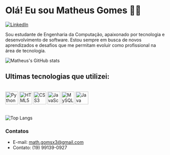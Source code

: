 # Olá! Eu sou Matheus Gomes 🙋‍♂️

[![LinkedIn](https://img.shields.io/badge/LinkedIn-0077B5?style=for-the-badge&logo=linkedin&logoColor=white)](https://www.linkedin.com/in/mathgomsit/)

Sou estudante de Engenharia da Computação, apaixonado por tecnologia e desenvolvimento de software. Estou sempre em busca de novos aprendizados e desafios que me permitam evoluir como profissional na área de tecnologia.


![Matheus's GitHub stats](https://github-readme-stats.vercel.app/api?username=mathgoms02&show_icons=true&theme=radical)


## Ultimas tecnologias que utilizei:
<div style="display: inline_block"><br/>
    <img src="https://cdn.jsdelivr.net/gh/devicons/devicon/icons/python/python-original.svg" height="40" alt="Python" />
    <img src="https://cdn.jsdelivr.net/gh/devicons/devicon/icons/html5/html5-original.svg" height="40" alt="HTML5" />
    <img src="https://cdn.jsdelivr.net/gh/devicons/devicon/icons/css3/css3-original.svg" height="40" alt="CSS3" />
    <img src="https://cdn.jsdelivr.net/gh/devicons/devicon/icons/javascript/javascript-original.svg" height="40" alt="JavaScript" />
    <img src="https://cdn.jsdelivr.net/gh/devicons/devicon/icons/mysql/mysql-original.svg" height="40" alt="MySQL" />
    <img src="https://cdn.jsdelivr.net/gh/devicons/devicon/icons/java/java-original.svg" height="40" alt="Java" /></div></br>
    
![Top Langs](https://github-readme-stats.vercel.app/api/top-langs/?username=mathgoms02&layout=compact)

### Contatos
- E-mail: math.gomsx3@gmail.com
- Contato: (19) 99139-0927
